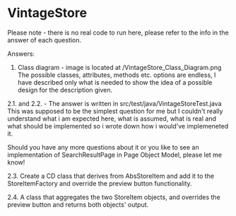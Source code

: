 # VintageStore


Please note - there is no real code to run here, please refer to the info in the answer of each question.


Answers:
1. Class diagram - image is located at /VintageStore_Class_Diagram.png
   The possible classes, attributes, methods etc. options are endless, I have described only what is needed to show the idea      of a possible design for the description given.   


2.1. and 2.2. - The answer is written in src/test/java/VintageStoreTest.java
This was supposed to be the simplest question for me but I couldn't really understand what i am expected here, what is assumed, what is real and what should be implemented so i wrote down how i would've implemeneted it. 

Should you have any more questions about it or you like to see an implementation of SearchResultPage in Page Object Model, please let me know!


2.3. Create a CD class that derives from AbsStoreItem and add it to the StoreItemFactory and override the preview button functionality.


2.4. A class that aggregates the two StoreItem objects, and overrides the preview button and returns both objects' output.

